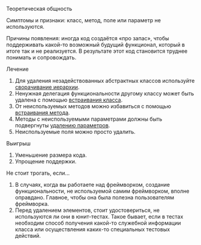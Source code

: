 Теоретическая общность

Симптомы и признаки: класс, метод, поле или параметр не используются.

Причины появления: иногда код создаётся «про запас», чтобы поддерживать какой-то возможный будущий функционал, который в итоге так и не реализуется. В результате этот код становится труднее понимать и сопровождать.

Лечение

1. Для удаления незадействованных абстрактных классов используйте <a href="https://github.com/helenasilkina/refactoring/blob/master/Collapse%20Hierarchy%20(%D0%A1%D0%B2%D1%91%D1%80%D1%82%D1%8B%D0%B2%D0%B0%D0%BD%D0%B8%D0%B5%20%D0%B8%D0%B5%D1%80%D0%B0%D1%80%D1%85%D0%B8%D0%B8).md">сворачивание иерархии</a>.
2. Ненужная делегация функциональности другому классу может быть удалена с помощью <a href="https://github.com/helenasilkina/refactoring/blob/master/Inline%20Class%20(%D0%92%D1%81%D1%82%D1%80%D0%B0%D0%B8%D0%B2%D0%B0%D0%BD%D0%B8%D0%B5%20%D0%BA%D0%BB%D0%B0%D1%81%D1%81%D0%B0).md">встраивания класса</a>.
3. От неиспользуемых методов можно избавиться с помощью <a href="https://github.com/helenasilkina/refactoring/blob/master/Inline_Method%20(Встраивание%20метода).md">встраивания метода</a>.
4. Методы с неиспользуемыми параметрами должны быть подвергнуты <a href="https://github.com/helenasilkina/refactoring/blob/master/Remove%20Parameter%20(Удаление%20параметра).md">удалению параметров</a>.
5. Неиспользуемые поля можно просто удалить.

Выигрыш

1. Уменьшение размера кода.
2. Упрощение поддержки.

Не стоит трогать, если...

1. В случаях, когда вы работаете над фреймворком, создание функциональности, не используемой самим фреймворком, вполне оправдано. Главное, чтобы она была полезна пользователям фреймворка.
2. Перед удалением элементов, стоит удостовериться, не используются ли они в юнит-тестах. Такое бывает, если в тестах необходим способ получения какой-то служебной информации класса или осуществления каких-то специальных тестовых действий.
